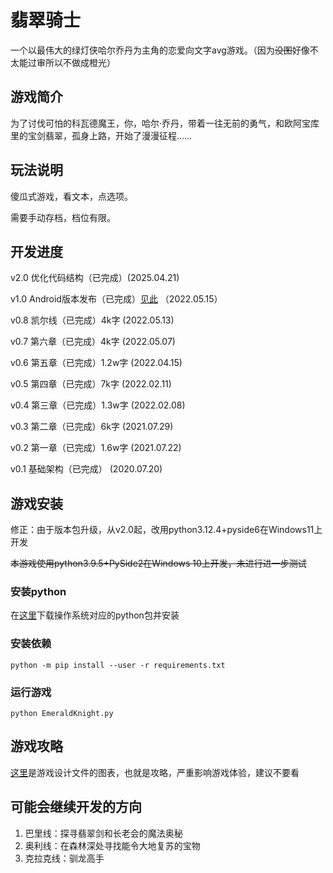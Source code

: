# 翡翠骑士

一个以最伟大的绿灯侠哈尔乔丹为主角的恋爱向文字avg游戏。（因为~~没图~~好像不太能过审所以不做成橙光）

## 游戏简介

为了讨伐可怕的科瓦德魔王，你，哈尔·乔丹，带着一往无前的勇气，和欧阿宝库里的宝剑翡翠，孤身上路，开始了漫漫征程……

## 玩法说明

傻瓜式游戏，看文本，点选项。

需要手动存档，档位有限。

## 开发进度

v2.0 优化代码结构（已完成）(2025.04.21)

v1.0 Android版本发布（已完成）[见此](https://github.com/zhuty18/EmeraldKnight-Android) （2022.05.15）

v0.8 凯尔线（已完成）4k字 (2022.05.13)

v0.7 第六章（已完成）4k字 (2022.05.07)

v0.6 第五章（已完成）1.2w字 (2022.04.15)

v0.5 第四章（已完成）7k字 (2022.02.11)

v0.4 第三章（已完成）1.3w字 (2022.02.08)

v0.3 第二章（已完成）6k字 (2021.07.29)

v0.2 第一章（已完成）1.6w字 (2021.07.22)

v0.1 基础架构（已完成） (2020.07.20)

## 游戏安装

修正：由于版本包升级，从v2.0起，改用python3.12.4+pyside6在Windows11上开发

~~本游戏使用python3.9.5+PySide2在Windows 10上开发，未进行进一步测试~~

### 安装python

在[这里](https://www.python.org/downloads/)下载操作系统对应的python包并安装

### 安装依赖

`python -m pip install --user -r requirements.txt`

### 运行游戏

`python EmeraldKnight.py`

## 游戏攻略

[这里](img/README.md)是游戏设计文件的图表，也就是攻略，严重影响游戏体验，建议不要看

## 可能会继续开发的方向

1. 巴里线：探寻翡翠剑和长老会的魔法奥秘 
2. 奥利线：在森林深处寻找能令大地复苏的宝物
3. 克拉克线：驯龙高手
